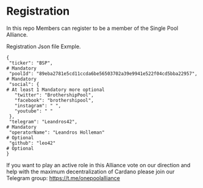 # Registration

In this repo Members can register to be a member of the Single Pool Alliance.

Registration Json file Exmple.

```
{
 "ticker": "BSP",                                                       # Mandatory
 "poolId": "89eba2781e5cd11ccda6be56503702a39e9941e522f04cd5bba22957",  # Mandatory
 "social": {                                                            # At least 1 Mandatory more optional
   "twitter": "BrothershipPool",
   "facebook": "brothershipool",  
   "instagram": " ",
   "youtube": " "
 },
 "telegram": "Leandros42",                                             # Mandatory
 "operatorName": "Leandros Holleman"                                   # Optional
 "github": "leo42"                                                     # Optional
}
```

If you want to play an active role in this Alliance vote on our direction and help with the maximum decentralization of Cardano please join our Telegram group:
https://t.me/onepoolalliance


